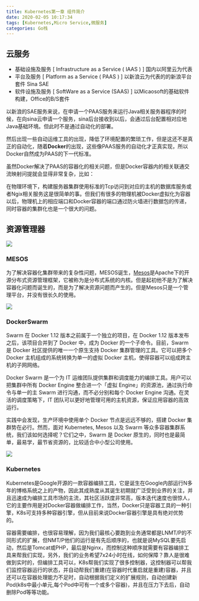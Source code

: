 ```yaml
---
title: Kubernetes第一章 组件简介
date: 2020-02-05 10:17:34
tags: [Kubernetes,Micro Service,微服务]
categories: Go栈
---
```


## 云服务

- 基础设施及服务 [ Infrastructure as a Service ( IAAS ) ] 		国内以阿里云为代表
- 平台及服务 [ Platform as a Service  ( PAAS ) ]                      以新浪云为代表的的新浪平台套件 Sina SAE
- 软件设施及服务 [ SoftWare as a Service (SAAS) ]                以Micaosoft的基础软件构建，Office的B/S套件

以新浪的SAE服务来说，在申请一个PAAS服务来运行Java相关服务器程序的时候，在向sina云申请一个服务，sina后台接收到以后，会通过后台配置相对应地Java基础环境。但此时不是通过自动化的部署。

然后出现一些自动运维工具的出现，降低了环境配置的繁琐工作，但是这还不是真正的自动化，随着**Docker**的出现，这些像PAAS服务的自动化才正真实现，所以Docker自然成为PAAS的下一代标准。

虽然Docker解决了PAAS的容器化的相关问题，但是Docker容器内的相关联通交流映射问提就会显得非常复杂，比如：

在物理环境下，构建服务器集群使用标准的Tcp访问到对应的主机的数据库服务或者Ngix相关服务这是很简单的事。但我们有很多的物理机被Docker虚拟化为容器以后，物理机上的相应端口和Docker容器的端口通过防火墙进行数据包的传递，同时容器的集群化也是一个很大的问题。

## 资源管理器

![](/mesos.jpg)

### MESOS

为了解决容器化集群带来的复杂性问题，MESOS诞生，[Mesos](https://baike.baidu.com/item/Mesos)是Apache下的开源分布式资源管理框架，它被称为是分布式系统的内核。但是起初他不是为了解决容器化问题而诞生的，而是为了解决资源问题而产生的。但是Mesos只是一个管理平台，并没有很长久的使用。

![](/dockerswarm.png)

### DockerSwarm

Swarm 在 Docker 1.12 版本之前属于一个独立的项目，在 Docker 1.12 版本发布之后，该项目合并到了 Docker 中，成为 Docker 的一个子命令。目前，Swarm 是 Docker 社区提供的唯一一个原生支持 Docker 集群管理的工具。它可以把多个 Docker 主机组成的系统转换为单一的虚拟 Docker 主机，使得容器可以组成跨主机的子网网络。

Docker Swarm 是一个为 IT 运维团队提供集群和调度能力的编排工具。用户可以把集群中所有 Docker Engine 整合进一个「虚拟 Engine」的资源池，通过执行命令与单一的主 Swarm 进行沟通，而不必分别和每个 Docker Engine 沟通。在灵活的调度策略下，IT 团队可以更好地管理可用的主机资源，保证应用容器的高效运行。

实践中会发现，生产环境中使用单个 Docker 节点是远远不够的，搭建 Docker 集群势在必行。然而，面对 Kubernetes, Mesos 以及 Swarm 等众多容器集群系统，我们该如何选择呢？它们之中，Swarm 是 Docker 原生的，同时也是最简单，最易学，最节省资源的，比较适合中小型公司使用。

![](/kubernetes.png)

### Kubernetes

Kubernetes是Google开源的一款容器编排工具，它是诞生在Google内部运行N多年的博格系统之上的产物，因此其成熟度从其诞生初期就广泛受到业界的关注，并且迅速成为编排工具市场的主流，其社区活跃度非常高，版本迭代速度也很惊人，它的主要作用是对Docker容器做编排工作，当然，Docker只是容器工具的一种引擎，K8s可支持多种容器引擎，但从目前来说Docker容器引擎是具有绝对优势的。

容器需要编排，也很容易理解，因为我们最核心要跑到业务通常都是LNMT/P的不同形式的扩展，但NMT/P他们的运行是有先后顺序的，也就是说MySQL要先启动，然后是Tomcat或PHP，最后是Nginx，而控制这种顺序就需要有容器编排工具来帮我们实现，另外，我们的业务希望7x24小时在线，如何保障？靠人是很难做到实时的，但编排工具可以，K8s帮我们实现了很多控制器，这控制器可以帮我们监控容器运行的状态，并自动帮我们重建(在容器时代重启就是重建)容器，并且还可以在容器处理能力不足时，自动根据我们定义的扩展规则，自动创建新Pod(k8s中最小单元,每个Pod中可有一个或多个容器)，并且在压力下去后，自动删除Pod等等功能。

